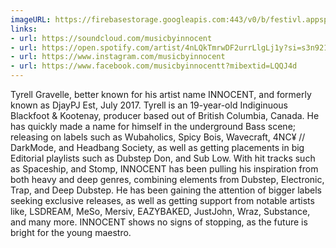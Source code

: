 ```yaml
---
imageURL: https://firebasestorage.googleapis.com:443/v0/b/festivl.appspot.com/o/userContent%2FC8987E61-32AA-4690-B60A-F82F2AF8280F.png?alt=media&token=da01f1db-3c8a-480d-b900-c8be70752f04
links:
- url: https://soundcloud.com/musicbyinnocent
- url: https://open.spotify.com/artist/4nLQkTmrwDF2urrLlgLj1y?si=s3n921f4RG2szA2kmgmWwg
- url: https://www.instagram.com/musicbyinnocent
- url: https://www.facebook.com/musicbyinnocentt?mibextid=LQQJ4d
---
```

Tyrell Gravelle, better known for his artist name INNOCENT, and formerly known as DjayPJ Est, July 2017.
Tyrell is an 19-year-old Indiginuous Blackfoot & Kootenay, producer based out of British Columbia, Canada. He has quickly made a name for himself in the underground Bass scene; releasing on labels such as Wubaholics, Spicy Bois, Wavecraft, 4NC¥ // DarkMode, and Headbang Society, as well as getting placements in big Editorial playlists such as Dubstep Don, and Sub Low. With hit tracks such as Spaceship, and Stomp, INNOCENT has been pulling his inspiration from both heavy and deep genres, combining elements from Dubstep, Electronic, Trap, and Deep Dubstep. He has been gaining the attention of bigger labels seeking exclusive releases, as well as getting support from notable artists like, LSDREAM, MeSo, Mersiv, EAZYBAKED, JustJohn, Wraz, Substance, and many more. INNOCENT shows no signs of stopping, as the future is bright for the young maestro.